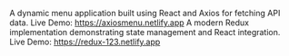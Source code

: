 A dynamic menu application built using React and Axios for fetching API data.
Live Demo: https://axiosmenu.netlify.app
A modern Redux implementation demonstrating state management and React integration.
Live Demo: https://redux-123.netlify.app
